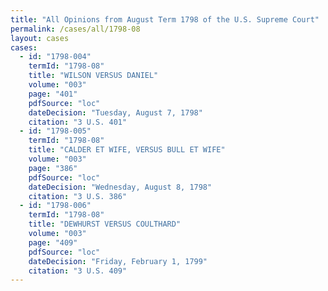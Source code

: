 ```yaml
---
title: "All Opinions from August Term 1798 of the U.S. Supreme Court"
permalink: /cases/all/1798-08
layout: cases
cases:
  - id: "1798-004"
    termId: "1798-08"
    title: "WILSON VERSUS DANIEL"
    volume: "003"
    page: "401"
    pdfSource: "loc"
    dateDecision: "Tuesday, August 7, 1798"
    citation: "3 U.S. 401"
  - id: "1798-005"
    termId: "1798-08"
    title: "CALDER ET WIFE, VERSUS BULL ET WIFE"
    volume: "003"
    page: "386"
    pdfSource: "loc"
    dateDecision: "Wednesday, August 8, 1798"
    citation: "3 U.S. 386"
  - id: "1798-006"
    termId: "1798-08"
    title: "DEWHURST VERSUS COULTHARD"
    volume: "003"
    page: "409"
    pdfSource: "loc"
    dateDecision: "Friday, February 1, 1799"
    citation: "3 U.S. 409"
---
```

